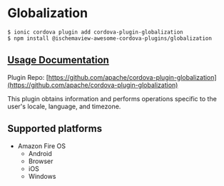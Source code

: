 # Globalization

```text
$ ionic cordova plugin add cordova-plugin-globalization
$ npm install @ischemaview-awesome-cordova-plugins/globalization
```

## [Usage Documentation](https://danielsogl.gitbook.io/awesome-cordova-plugins/plugins/globalization/)

Plugin Repo: [https://github.com/apache/cordova-plugin-globalization](https://github.com/apache/cordova-plugin-globalization)

This plugin obtains information and performs operations specific to the user's locale, language, and timezone.

## Supported platforms

* Amazon Fire OS
  * Android
  * Browser
  * iOS
  * Windows

